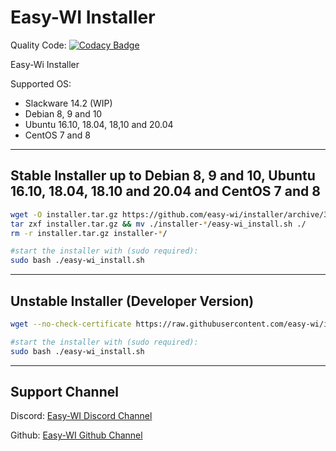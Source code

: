 # Easy-WI Installer

Quality Code: [![Codacy Badge](https://api.codacy.com/project/badge/Grade/577d1ee61d234585968cc5acbfb2a726)](https://www.codacy.com/app/Lacrimosa99/Easy-WI_Installer?utm_source=github.com&amp;utm_medium=referral&amp;utm_content=easy-wi/installer&amp;utm_campaign=Badge_Grade)

Easy-Wi Installer

Supported OS:
  - Slackware 14.2 (WIP)
  - Debian 8, 9 and 10
  - Ubuntu 16.10, 18.04, 18,10 and 20.04
  - CentOS 7 and 8

___

## Stable Installer up to Debian 8, 9 and 10, Ubuntu 16.10, 18.04, 18.10 and 20.04 and CentOS 7 and 8
  
```sh
wget -O installer.tar.gz https://github.com/easy-wi/installer/archive/3.1.tar.gz
tar zxf installer.tar.gz && mv ./installer-*/easy-wi_install.sh ./
rm -r installer.tar.gz installer-*/

#start the installer with (sudo required):
sudo bash ./easy-wi_install.sh

```
___

## Unstable Installer (Developer Version)
  
```sh 
wget --no-check-certificate https://raw.githubusercontent.com/easy-wi/installer/master/easy-wi_install.sh

#start the installer with (sudo required):
sudo bash ./easy-wi_install.sh

```
___

## Support Channel
Discord: [Easy-WI Discord Channel](https://discord.gg/quJvvfF)

Github: [Easy-WI Github Channel](https://github.com/easy-wi/installer/issues)
